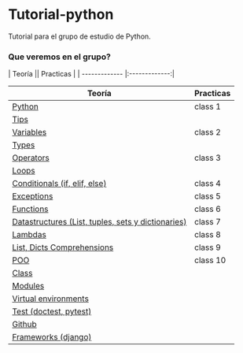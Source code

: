 # Tutorial-python

Tutorial para el grupo de estudio de Python.


### Que veremos en el grupo?

| Teoría || Practicas           |
| ------------- |:-------------:|

| Teoría                                       | Practicas      |
| -------------------------------------------- | -------------- |
| [Python]                                       | class 1        |
| [Tips]                                         |                |
| [Variables]                                    | class 2        |
| [Types]                                        |                |
| [Operators]                                    | class 3        |
| [Loops]                                        |                |
| [Conditionals (if, elif, else)]                | class 4        |
| [Exceptions]                                   | class 5        |
| [Functions]                                    | class 6        |
| [Datastructures (List, tuples, sets y dictionaries)] | class 7  |
| [Lambdas]                                      | class 8        |
| [List, Dicts Comprehensions ]                   | class 9        |
| [POO]                                          | class 10       |
| [Class]                                        |                |
| [Modules]                                      |                |
| [Virtual environments]                         |                |
| [Test (doctest, pytest)]                       |                |
| [Github]                                       |                |
| [Frameworks (django) ]                         |                |


[Python]: ./theory/python.md
[Tips]: ./theory/tips.md
[Variables]: ./theory/variables.md
[Types]: ./theory/types.md
[Operators]: ./theory/operators.md
[Loops]: ./theory/loops.md
[Conditionals (if, elif, else)]: ./theory/conditionals.md
[Exceptions]: ./theory/exceptions.md
[Functions]: ./theory/functions.md
[Datastructures (List, tuples, sets y dictionaries)]: ./theory/datastructures.md
[Lambdas]: ./theory/lambdas.md
[List, Dicts Comprehensions]: ./theory/comprehensions.md
[POO]: ./theory/poo.md
[Class]: ./theory/class.md
[Modules]: ./theory/modules.md
[Test (doctest, pytest)]: ./theory/test.md
[virtual environments]: ./theory/enviroments.md
[Github]: ./theory/github.md
[Frameworks (django)]: ./theory/frameworks.md
